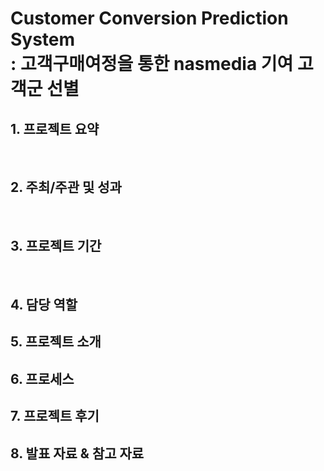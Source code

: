# Customer Conversion Prediction System <br/> : 고객구매여정을 통한 nasmedia 기여 고객군 선별

## 1. 프로젝트 요약

<br>

## 2. 주최/주관 및 성과

<br>

## 3. 프로젝트 기간


<br>

## 4. 담당 역할


## 5. 프로젝트 소개


## 6. 프로세스


## 7. 프로젝트 후기


## 8. 발표 자료 & 참고 자료
